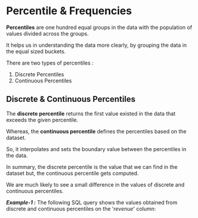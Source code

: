 # Percentile & Frequencies

**Percentiles** are one hundred equal groups in the data with the population of values divided across the groups.

It helps us in understanding the data more clearly, by grouping the data in the equal sized buckets.

There are two types of percentiles :

1. Discrete Percentiles
2. Continuous Percentiles

## Discrete & Continuous Percentiles

The **discrete percentile** returns the first value existed in the data that exceeds the given percentile.

Whereas, the **continuous percentile** defines the percentiles based on the dataset.

So, it interpolates and sets the boundary value between the percentiles in the data.

In summary, the discrete percentile is the value that we can find in the dataset but, the continuous percentile gets computed.

We are much likely to see a small difference in the values of discrete and continuous percentiles.

**_Example-1 :_**
The following SQL query shows the values obtained from discrete and continuous percentiles on the '_revenue_' column:

```sql

```
